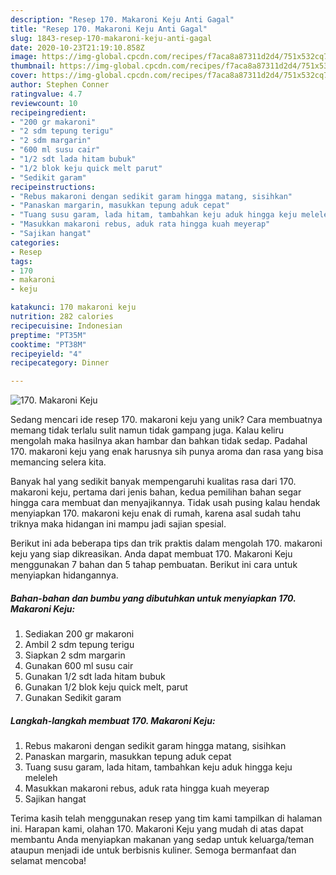 ```yaml
---
description: "Resep 170. Makaroni Keju Anti Gagal"
title: "Resep 170. Makaroni Keju Anti Gagal"
slug: 1843-resep-170-makaroni-keju-anti-gagal
date: 2020-10-23T21:19:10.858Z
image: https://img-global.cpcdn.com/recipes/f7aca8a87311d2d4/751x532cq70/170-makaroni-keju-foto-resep-utama.jpg
thumbnail: https://img-global.cpcdn.com/recipes/f7aca8a87311d2d4/751x532cq70/170-makaroni-keju-foto-resep-utama.jpg
cover: https://img-global.cpcdn.com/recipes/f7aca8a87311d2d4/751x532cq70/170-makaroni-keju-foto-resep-utama.jpg
author: Stephen Conner
ratingvalue: 4.7
reviewcount: 10
recipeingredient:
- "200 gr makaroni"
- "2 sdm tepung terigu"
- "2 sdm margarin"
- "600 ml susu cair"
- "1/2 sdt lada hitam bubuk"
- "1/2 blok keju quick melt parut"
- "Sedikit garam"
recipeinstructions:
- "Rebus makaroni dengan sedikit garam hingga matang, sisihkan"
- "Panaskan margarin, masukkan tepung aduk cepat"
- "Tuang susu garam, lada hitam, tambahkan keju aduk hingga keju meleleh"
- "Masukkan makaroni rebus, aduk rata hingga kuah meyerap"
- "Sajikan hangat"
categories:
- Resep
tags:
- 170
- makaroni
- keju

katakunci: 170 makaroni keju 
nutrition: 282 calories
recipecuisine: Indonesian
preptime: "PT35M"
cooktime: "PT38M"
recipeyield: "4"
recipecategory: Dinner

---
```



![170. Makaroni Keju](https://img-global.cpcdn.com/recipes/f7aca8a87311d2d4/751x532cq70/170-makaroni-keju-foto-resep-utama.jpg)

Sedang mencari ide resep 170. makaroni keju yang unik? Cara membuatnya memang tidak terlalu sulit namun tidak gampang juga. Kalau keliru mengolah maka hasilnya akan hambar dan bahkan tidak sedap. Padahal 170. makaroni keju yang enak harusnya sih punya aroma dan rasa yang bisa memancing selera kita.



Banyak hal yang sedikit banyak mempengaruhi kualitas rasa dari 170. makaroni keju, pertama dari jenis bahan, kedua pemilihan bahan segar hingga cara membuat dan menyajikannya. Tidak usah pusing kalau hendak menyiapkan 170. makaroni keju enak di rumah, karena asal sudah tahu triknya maka hidangan ini mampu jadi sajian spesial.


Berikut ini ada beberapa tips dan trik praktis dalam mengolah 170. makaroni keju yang siap dikreasikan. Anda dapat membuat 170. Makaroni Keju menggunakan 7 bahan dan 5 tahap pembuatan. Berikut ini cara untuk menyiapkan hidangannya.

<!--inarticleads1-->

##### Bahan-bahan dan bumbu yang dibutuhkan untuk menyiapkan 170. Makaroni Keju:

1. Sediakan 200 gr makaroni
1. Ambil 2 sdm tepung terigu
1. Siapkan 2 sdm margarin
1. Gunakan 600 ml susu cair
1. Gunakan 1/2 sdt lada hitam bubuk
1. Gunakan 1/2 blok keju quick melt, parut
1. Gunakan Sedikit garam




<!--inarticleads2-->

##### Langkah-langkah membuat 170. Makaroni Keju:

1. Rebus makaroni dengan sedikit garam hingga matang, sisihkan
1. Panaskan margarin, masukkan tepung aduk cepat
1. Tuang susu garam, lada hitam, tambahkan keju aduk hingga keju meleleh
1. Masukkan makaroni rebus, aduk rata hingga kuah meyerap
1. Sajikan hangat




Terima kasih telah menggunakan resep yang tim kami tampilkan di halaman ini. Harapan kami, olahan 170. Makaroni Keju yang mudah di atas dapat membantu Anda menyiapkan makanan yang sedap untuk keluarga/teman ataupun menjadi ide untuk berbisnis kuliner. Semoga bermanfaat dan selamat mencoba!
